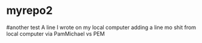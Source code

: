 # myrepo2
#another test
A line I wrote on my local computer
adding a line
mo shit from local computer via PamMichael vs PEM
